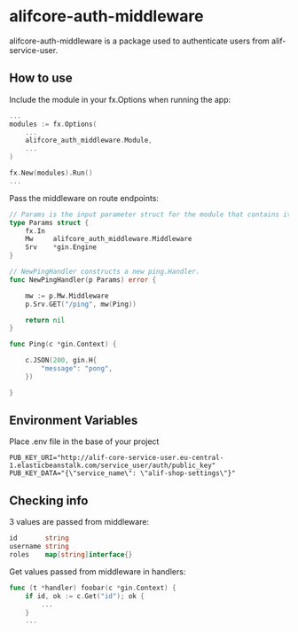 # alifcore-auth-middleware

alifcore-auth-middleware is a package used to authenticate users from alif-service-user.

## How to use
Include the module in your fx.Options when running the app:
```go
...
modules := fx.Options(
	...
	alifcore_auth_middleware.Module,
	...
)

fx.New(modules).Run()
...
```

Pass the middleware on route endpoints:
```go
// Params is the input parameter struct for the module that contains its dependencies
type Params struct {
    fx.In
    Mw     alifcore_auth_middleware.Middleware
    Srv    *gin.Engine
}

// NewPingHandler constructs a new ping.Handler.
func NewPingHandler(p Params) error {

    mw := p.Mw.Middleware
    p.Srv.GET("/ping", mw(Ping))

    return nil
}

func Ping(c *gin.Context) {

    c.JSON(200, gin.H{
        "message": "pong",
    })

}
```

## Environment Variables
Place .env file in the base of your project
```dotenv
PUB_KEY_URI="http://alif-core-service-user.eu-central-1.elasticbeanstalk.com/service_user/auth/public_key"
PUB_KEY_DATA="{\"service_name\": \"alif-shop-settings\"}"
```

## Checking info
3 values are passed from middleware:
```go
id       string
username string
roles    map[string]interface{}
```
Get values passed from middleware in handlers:
```go
func (t *handler) foobar(c *gin.Context) {
    if id, ok := c.Get("id"); ok {
        ...
    }
    ...
```